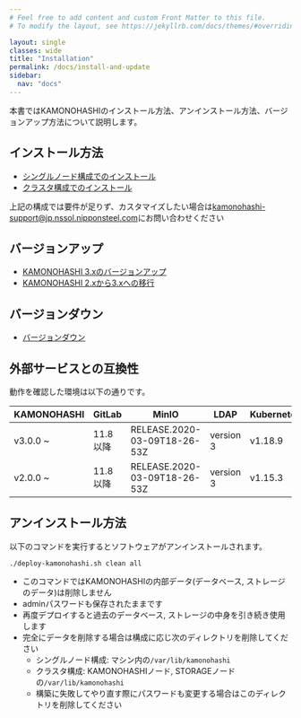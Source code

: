 ```yaml
---
# Feel free to add content and custom Front Matter to this file.
# To modify the layout, see https://jekyllrb.com/docs/themes/#overriding-theme-defaults

layout: single
classes: wide
title: "Installation"
permalink: /docs/install-and-update
sidebar:
  nav: "docs"
---
```

本書ではKAMONOHASHIのインストール方法、アンインストール方法、バージョンアップ方法について説明します。

## インストール方法

 - [シングルノード構成でのインストール](/docs/install-and-update/deploy-single-node)
 - [クラスタ構成でのインストール](/docs/install-and-update/deploy-cluster)

上記の構成では要件が足りず、カスタマイズしたい場合は[kamonohashi-support@jp.nssol.nipponsteel.com](mailto:kamonohashi-support@jp.nssol.nipponsteel.com)にお問い合わせください


## バージョンアップ
  - <a href="/docs/install-and-update/update">KAMONOHASHI 3.xのバージョンアップ</a>
  - <a href="/docs/install-and-update/migrate2xto3x">KAMONOHASHI 2.xから3.xへの移行</a>

## バージョンダウン
  - <a href="/docs/install-and-update/update#バージョンダウン">バージョンダウン</a>

## 外部サービスとの互換性

動作を確認した環境は以下の通りです。

|KAMONOHASHI|GitLab|MinIO| LDAP|Kubernetes |Ubuntu |
|---|---|---|---|---|---|
|v3.0.0 ~|11.8以降|RELEASE.2020-03-09T18-26-53Z|version 3| v1.18.9 |Ubuntu 18.04|
|v2.0.0 ~|11.8以降|RELEASE.2020-03-09T18-26-53Z|version 3| v1.15.3 |Ubuntu 18.04|

## アンインストール方法

以下のコマンドを実行するとソフトウェアがアンインストールされます。
```
./deploy-kamonohashi.sh clean all
```

* このコマンドではKAMONOHASHIの内部データ(データベース, ストレージのデータ)は削除しません
* adminパスワードも保存されたままです
* 再度デプロイすると過去のデータベース, ストレージの中身を引き続き使用します
* 完全にデータを削除する場合は構成に応じ次のディレクトリを削除してください
  * シングルノード構成: マシン内の`/var/lib/kamonohashi`
  * クラスタ構成: KAMONOHASHIノード, STORAGEノードの`/var/lib/kamonohashi`
  * 構築に失敗してやり直す際にパスワードも変更する場合はこのディレクトリを削除してください



